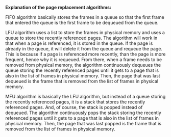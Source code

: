 
**Explanation of the page replacement algorithms:**

FIFO algorithm basically stores the frames in a queue so that the first frame that entered the queue is the first frame to be dequeued from the queue.

LFU algorithm uses a list to store the frames in physical memory and uses a queue to store the recently referenced pages. The algorithm will work in that when a page is referenced, it is stored in the queue. If the page is already in the queue, it will delete it from the queue and requeue the page. This is because if a page is referenced more recently, than the page is more frequent, hence why it is requeued. From there, when a frame needs to be removed from physical memory, the algorithm continuously dequeues the queue storing the recently referenced pages until it gets to a page that is also in the list of frames in physical memory. Then, the page that was last dequeued is the frame that is removed from the list of frames in physical memory.

MFU algorithm is basically the LFU algorithm, but instead of a queue storing the recently referenced pages, it is a stack that stores the recently referenced pages. And, of course, the stack is popped instead of dequeued. The algorithm continuously pops the stack storing the recently referenced pages until it gets to a page that is also in the list of frames in physical memory. Then, the page that was last popped is the frame that is removed from the list of frames in physical memory.
